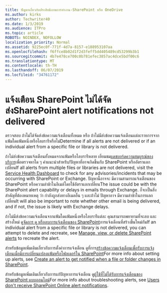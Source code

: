 ```yaml
---
title: ปัญหาเกี่ยวกับประสิทธิภาพการทำงาน-SharePoint หรือ OneDrive
ms.author: kirks
author: Techwriter40
ms.date: 1/3/2019
ms.audience: ITPro
ms.topic: article
ROBOTS: NOINDEX, NOFOLLOW
localization_priority: Normal
ms.assetid: 9225ec0f-771f-4d7a-8157-e188953107aa
ms.openlocfilehash: f6ffce8b02d1f2d3feff5dd405489cd53299b3b1
ms.sourcegitcommit: 4b7e478ce700c0b781efec3857ac4dce5bdf00c6
ms.translationtype: MT
ms.contentlocale: th-TH
ms.lasthandoff: 06/07/2019
ms.locfileid: "34761172"
---
```

# <a name="sharepoint-alert-notifications-not-delivered"></a><span data-ttu-id="b965a-102">แจ้งเตือน SharePoint ไม่ได้จัดส่ง</span><span class="sxs-lookup"><span data-stu-id="b965a-102">SharePoint alert notifications not delivered</span></span> 

<span data-ttu-id="b965a-103">ตรวจสอบ ถ้าไม่ได้จัดส่งข้อความแจ้งเตือนทั้งหมด หรือ ถ้าไม่มีส่งข้อความแจ้งเตือนแต่ละรายการจากแฟ้มใดแฟ้มหนึ่งหรือไลบรารีหรือไม่</span><span class="sxs-lookup"><span data-stu-id="b965a-103">Determine if all alerts are not delivered or if an individual alert from a specific file or library is not delivered.</span></span>

<span data-ttu-id="b965a-104">ถ้าไม่ส่งข้อความแจ้งเตือนทั้งหมดจากแฟ้มหรือไลบรารีหลาย เยี่ยมชม[แดชบอร์ดความสมบูรณ์ของบริการ](https://admin.microsoft.com/AdminPortal/Home#/servicehealth)เพื่อตรวจหาใด ๆ คำแนะนำสำหรับ/ปัญหาที่อาจเกิดขึ้นกับ SharePoint หรืออัตราแลกเปลี่ยน</span><span class="sxs-lookup"><span data-stu-id="b965a-104">If all alerts from multiple files or libraries are not delivered, visit the [Service Health Dashboard](https://admin.microsoft.com/AdminPortal/Home#/servicehealth) to check for any advisories/incidents that may be occurring with SharePoint or Exchange.</span></span> <span data-ttu-id="b965a-105">ปัญหานี้อาจจะ มีความสามารถแจ้งเตือนของ SharePoint หรือความล่าช้าในอีเมล์โดยใช้อัตราแลกเปลี่ยน</span><span class="sxs-lookup"><span data-stu-id="b965a-105">The issue could be with the SharePoint alert capability or delays in emails through Exchange.</span></span> <span data-ttu-id="b965a-106">ก็จะเป็นสิ่งสำคัญที่ต้องหมายเหตุ ว่า กำลังถูกส่งทางอีเมลอื่น ๆ และถ้าไม่ ปัญหาอาจ มีความล่าช้าในการแลกเปลี่ยน</span><span class="sxs-lookup"><span data-stu-id="b965a-106">It will also be important to note whether other email is being delivered, and if not, the issue is likely with Exchange delays.</span></span> 

<span data-ttu-id="b965a-107">ถ้าไม่มีส่งข้อความแจ้งเตือนจากแฟ้มใดแฟ้มหนึ่งหรือไลบรารีแต่ละ คุณสามารถพยายามที่จะลบ และสร้างใหม่ ดู[จัดการ ดู หรือลบการแจ้งเตือนของ SharePoint</a>การแจ้งเตือนที่สร้างขึ้นใหม่](https://support.office.com/article/manage-view-or-delete-sharepoint-alerts-99dfb19c-9a90-4a8c-aba1-aa8c8afb0de2#ID0EAADAAA=Online)กัน</span><span class="sxs-lookup"><span data-stu-id="b965a-107">If an individual alert from a specific file or library is not delivered, you can attempt to delete and recreate, see [Manage, view, or delete SharePoint alerts</a> to recreate the alert](https://support.office.com/article/manage-view-or-delete-sharepoint-alerts-99dfb19c-9a90-4a8c-aba1-aa8c8afb0de2#ID0EAADAAA=Online).</span></span> 

<span data-ttu-id="b965a-108">สำหรับข้อมูลเพิ่มเติมเกี่ยวกับการตั้งค่าการแจ้งเตือน ดูที่การ[สร้างข้อความแจ้งเตือนเพื่อรับการแจ้งเตือนเมื่อมีการเปลี่ยนแปลงแฟ้มหรือโฟลเดอร์ใน SharePoint](https://support.office.com/article/create-an-alert-to-get-notified-when-a-file-or-folder-changes-in-sharepoint-e5a79e7b-a146-46da-a9ef-d65409ba8918)</span><span class="sxs-lookup"><span data-stu-id="b965a-108">For more info about setting up alerts, see [Create an alert to get notified when a file or folder changes in SharePoint](https://support.office.com/article/create-an-alert-to-get-notified-when-a-file-or-folder-changes-in-sharepoint-e5a79e7b-a146-46da-a9ef-d65409ba8918).</span></span>

<span data-ttu-id="b965a-109">สำหรับข้อมูลเพิ่มเติมเกี่ยวกับการแก้ปัญหาการแจ้งเตือน ดู[ผู้ใช้ที่ไม่ได้รับการแจ้งเตือนของ SharePoint แบบออนไลน์](https://support.office.com/article/users-don-t-receive-sharepoint-online-alert-notifications-14fc22dd-e873-482c-844d-f67ad41313f1)</span><span class="sxs-lookup"><span data-stu-id="b965a-109">For more info about troubleshooting alerts, see [Users don't receive SharePoint Online alert notifications](https://support.office.com/article/users-don-t-receive-sharepoint-online-alert-notifications-14fc22dd-e873-482c-844d-f67ad41313f1).</span></span>



